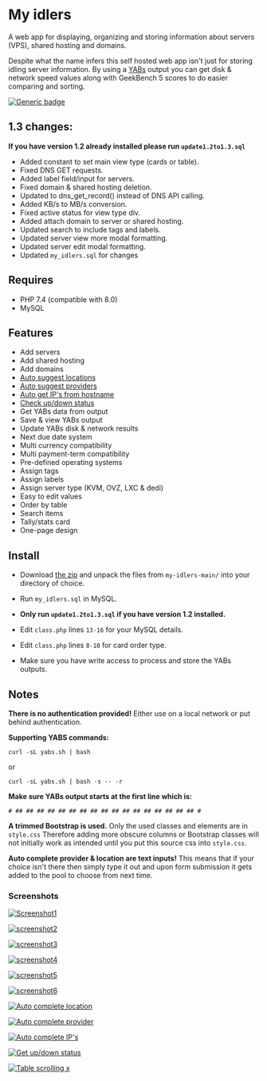 # My idlers

A web app for displaying, organizing and storing information about servers (VPS), shared hosting and domains.

Despite what the name infers this self hosted web app isn't just for storing idling server information. 
By using a [YABs](https://github.com/masonr/yet-another-bench-script) output you can get disk & network speed values along with GeekBench 5 scores to do easier comparing and sorting.

[![Generic badge](https://img.shields.io/badge/version-1.3-blue.svg)](https://shields.io/)

## 1.3 changes:
**If you have version 1.2 already installed please run ```update1.2to1.3.sql```**
* Added constant to set main view type (cards or table).
* Fixed DNS GET requests.
* Added label field/input for servers.
* Fixed domain & shared hosting deletion.
* Updated to dns_get_record() instead of DNS API calling.
* Added KB/s to MB/s conversion.
* Fixed active status for view type div.
* Added attach domain to server or shared hosting.
* Updated search to include tags and labels.
* Updated server view more modal formatting.
* Updated server edit modal formatting.
* Updated `my_idlers.sql` for changes

## Requires

* PHP 7.4 (compatible with 8.0)
* MySQL

## Features
* Add servers
* Add shared hosting
* Add domains
* [Auto suggest locations](https://cdn.write.corbpie.com/wp-content/uploads/2021/01/my-idlers-self-hosted-server-domain-information-auto-location.gif)
* [Auto suggest providers](https://cdn.write.corbpie.com/wp-content/uploads/2021/01/my-idlers-self-hosted-server-domain-information-auto-provider.gif)
* [Auto get IP's from hostname](https://cdn.write.corbpie.com/wp-content/uploads/2021/01/my-idlers-self-hosted-server-domain-information-ips-from-hostname.gif)
* [Check up/down status](https://cdn.write.corbpie.com/wp-content/uploads/2021/01/my-idlers-self-hosted-server-domain-information-ping-up-feature.gif)
* Get YABs data from output
* Save & view YABs output
* Update YABs disk & network results
* Next due date system
* Multi currency compatibility
* Multi payment-term compatibility
* Pre-defined operating systems
* Assign tags
* Assign labels
* Assign server type (KVM, OVZ, LXC & dedi)
* Easy to edit values
* Order by table
* Search items
* Tally/stats card
* One-page design

## Install

* Download [the zip](https://github.com/cp6/my-idlers/archive/main.zip) and unpack the files from ```my-idlers-main/``` into your directory of choice.
* Run `my_idlers.sql` in MySQL.
  
* **Only run ```update1.2to1.3.sql``` if you have version 1.2 installed.**
  
* Edit ```class.php``` lines ```13-16``` for your MySQL details.
* Edit ```class.php``` lines ```8-10``` for card order type.

* Make sure you have write access to process and store the YABs outputs.


## Notes

**There is no authentication provided!**
 Either use on a local network or put behind authentication.
 
 **Supporting YABS commands:**
 
 ```curl -sL yabs.sh | bash```
 
or

```curl -sL yabs.sh | bash -s -- -r```

**Make sure YABs output starts at the first line which is:** 

```# ## ## ## ## ## ## ## ## ## ## ## ## ## ## ## ## ## #```

 
 **A trimmed Bootstrap is used.** Only the used classes and elements are in ```style.css``` 
 Therefore adding more obscure columns or Bootstrap classes will not initially work as intended until you put this source css into ```style.css```.  

**Auto complete provider & location are text inputs!** This means that if your choice isn't there then simply type it out
 and upon form submission it gets added to the pool to choose from next time.

### Screenshots

[![Screenshot1](https://cdn.write.corbpie.com/wp-content/uploads/2021/01/my-idlers-self-hosted-server-domain-information-data.jpg)](https://cdn.write.corbpie.com/wp-content/uploads/2021/01/my-idlers-self-hosted-server-domain-information-data.jpg)


[![screenshot2](https://cdn.write.corbpie.com/wp-content/uploads/2021/01/my-idlers-self-hosted-server-domain-information-data-MORE-1.1.jpg)](https://cdn.write.corbpie.com/wp-content/uploads/2021/01/my-idlers-self-hosted-server-domain-information-data-MORE-1.1.jpg)


[![screenshot3](https://cdn.write.corbpie.com/wp-content/uploads/2021/01/my-idlers-self-hosted-server-domain-information-data-EDIT-1.1.jpg)](https://cdn.write.corbpie.com/wp-content/uploads/2021/01/my-idlers-self-hosted-server-domain-information-data-EDIT-1.1.jpg)


[![screenshot4](https://cdn.write.corbpie.com/wp-content/uploads/2021/01/my-idlers-self-hosted-server-domain-information-order-table.png)](https://cdn.write.corbpie.com/wp-content/uploads/2021/01/my-idlers-self-hosted-server-domain-information-order-table.png)


[![screenshot5](https://cdn.write.corbpie.com/wp-content/uploads/2021/01/my-idlers-self-hosted-server-domain-information-tally-card.png)](https://cdn.write.corbpie.com/wp-content/uploads/2021/01/my-idlers-self-hosted-server-domain-information-tally-card.png)

[![screenshot6](https://cdn.write.corbpie.com/wp-content/uploads/2021/01/my-idlers-self-hosted-server-domain-information-data-table-view.png)](https://cdn.write.corbpie.com/wp-content/uploads/2021/01/my-idlers-self-hosted-server-domain-information-data-table-view.png)


[![Auto complete location](https://cdn.write.corbpie.com/wp-content/uploads/2021/01/my-idlers-self-hosted-server-domain-information-auto-location.gif)](https://cdn.write.corbpie.com/wp-content/uploads/2021/01/my-idlers-self-hosted-server-domain-information-auto-location.gif)


[![Auto complete provider](https://cdn.write.corbpie.com/wp-content/uploads/2021/01/my-idlers-self-hosted-server-domain-information-auto-provider.gif)](https://cdn.write.corbpie.com/wp-content/uploads/2021/01/my-idlers-self-hosted-server-domain-information-auto-provider.gif)


[![Auto complete IP's](https://cdn.write.corbpie.com/wp-content/uploads/2021/01/my-idlers-self-hosted-server-domain-information-ips-from-hostname.gif)](https://cdn.write.corbpie.com/wp-content/uploads/2021/01/my-idlers-self-hosted-server-domain-information-ips-from-hostname.gif)


[![Get up/down status](https://cdn.write.corbpie.com/wp-content/uploads/2021/01/my-idlers-self-hosted-server-domain-information-ping-up-feature.gif)](https://cdn.write.corbpie.com/wp-content/uploads/2021/01/my-idlers-self-hosted-server-domain-information-ping-up-feature.gif)


[![Table scrolling x](https://cdn.write.corbpie.com/wp-content/uploads/2021/01/my-idlers-self-hosted-server-domain-information-table-view.gif)](https://cdn.write.corbpie.com/wp-content/uploads/2021/01/my-idlers-self-hosted-server-domain-information-table-view.gif)

